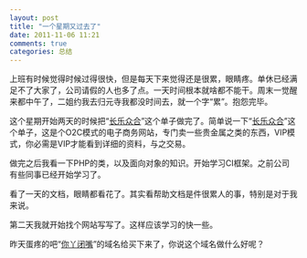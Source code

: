 ```yaml
---
layout: post
title: "一个星期又过去了"
date: 2011-11-06 11:21
comments: true
categories: 总结
---
```


上班有时候觉得时候过得很快，但是每天下来觉得还是很累，眼睛疼。单休已经满足不了大家了，公司请假的人也多了点。一天时间根本就啥都不能干。周末一觉醒来都中午了，二姐约我去归元寺我都没时间去，就一个字“累”。抱怨完毕。

这个星期开始两天的时候把“[长乐众合](http://www.51mmg.net)”这个单子做完了。简单说一下“[长乐众合](http://www.51mmg.net)”这个单子，这是个O2C模式的电子商务网站，专门卖一些贵金属之类的东西，VIP模式，你必需是VIP才能看到详细的资料，与之交易。

做完之后我看一下PHP的类，以及面向对象的知识。开始学习CI框架。之前公司有些同事已经开始学习了。

看了一天的文档，眼睛都看花了。其实看帮助文档是件很累人的事，特别是对于我来说。

第二天我就开始找个网站写写了。这样应该学习的快一些。

昨天蛋疼的吧“[你丫闭嘴](http://www.niyabizui.com)”的域名给买下来了，你说这个域名做什么好呢？
